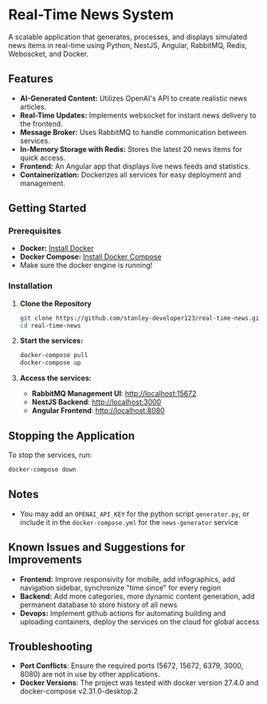 
# Real-Time News System

A scalable application that generates, processes, and displays simulated news items in real-time using Python, NestJS, Angular, RabbitMQ, Redis, Weboscket, and Docker.

## Features

- **AI-Generated Content:** Utilizes OpenAI's API to create realistic news articles.
- **Real-Time Updates:** Implements websocket for instant news delivery to the frontend.
- **Message Broker:** Uses RabbitMQ to handle communication between services.
- **In-Memory Storage with Redis:** Stores the latest 20 news items for quick access.
- **Frontend:** An Angular app that displays live news feeds and statistics.
- **Containerization:** Dockerizes all services for easy deployment and management.

## Getting Started

### Prerequisites

- **Docker:** [Install Docker](https://www.docker.com/get-started)
- **Docker Compose:** [Install Docker Compose](https://docs.docker.com/compose/install/)
- Make sure the docker engine is running!

### Installation

1. **Clone the Repository**

   ```bash
   git clone https://github.com/stanley-developer123/real-time-news.git
   cd real-time-news
   ```
2. **Start the services:**

   ```bash
   docker-compose pull
   docker-compose up
   ```
3. **Access the services:**

   - **RabbitMQ Management UI**: [http://localhost:15672](http://localhost:15672)
   - **NestJS Backend**: [http://localhost:3000](http://localhost:3000)
   - **Angular Frontend**: [http://localhost:8080](http://localhost:8080)

## Stopping the Application

To stop the services, run:

```bash
docker-compose down
```

## Notes

- You may add an `OPENAI_API_KEY` for the python script `generator.py`, or include it in the `docker-compose.yml` for the `news-generator` service

## Known Issues and Suggestions for Improvements

- **Frontend:** Improve responsivity for mobile, add infographics, add navigation sidebar,  synchronize "time since" for every region
- **Backend:** Add more categories, more dynamic content generation, add permanent database to store history of all news
- **Devops:** Implement github actions for automating building and uploading containers, deploy the services on the cloud for global access

## Troubleshooting

- **Port Conflicts**: Ensure the required ports (5672, 15672, 6379, 3000, 8080) are not in use by other applications.
- **Docker Versions**: The project was tested with docker version 27.4.0 and docker-compose v2.31.0-desktop.2
